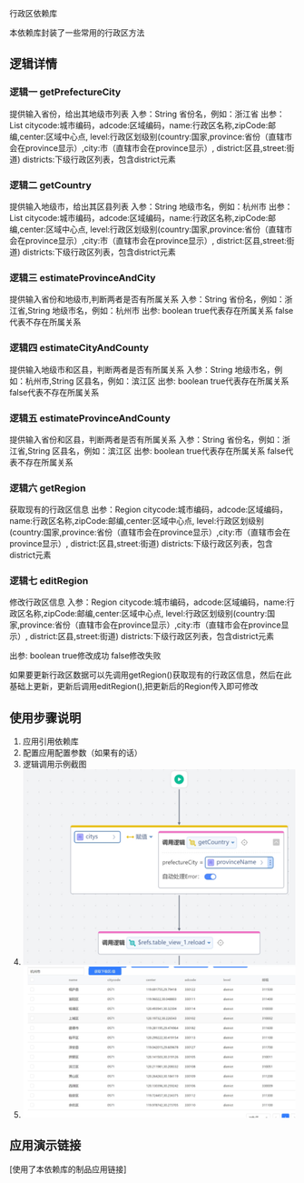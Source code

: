 行政区依赖库

本依赖库封装了一些常用的行政区方法

## 逻辑详情

### 逻辑一 getPrefectureCity
提供输入省份，给出其地级市列表
入参：String 省份名，例如：浙江省
出参：List<Region>
citycode:城市编码，adcode:区域编码，name:行政区名称,zipCode:邮编,center:区域中心点,
level:行政区划级别(country:国家,province:省份（直辖市会在province显示）,city:市（直辖市会在province显示）, district:区县,street:街道)
districts:下级行政区列表，包含district元素
          

### 逻辑二 getCountry
提供输入地级市，给出其区县列表
入参：String 地级市名，例如：杭州市
出参：List<Region>
citycode:城市编码，adcode:区域编码，name:行政区名称,zipCode:邮编,center:区域中心点,
level:行政区划级别(country:国家,province:省份（直辖市会在province显示）,city:市（直辖市会在province显示）, district:区县,street:街道)
districts:下级行政区列表，包含district元素

### 逻辑三 estimateProvinceAndCity
提供输入省份和地级市,判断两者是否有所属关系
入参：String 省份名，例如：浙江省,String 地级市名，例如：杭州市
出参: boolean true代表存在所属关系  false代表不存在所属关系

### 逻辑四 estimateCityAndCounty
提供输入地级市和区县，判断两者是否有所属关系
入参：String 地级市名，例如：杭州市,String 区县名，例如：滨江区
出参: boolean true代表存在所属关系  false代表不存在所属关系

### 逻辑五 estimateProvinceAndCounty
提供输入省份和区县，判断两者是否有所属关系
入参：String 省份名，例如：浙江省,String 区县名，例如：滨江区
出参: boolean true代表存在所属关系  false代表不存在所属关系

### 逻辑六 getRegion
获取现有的行政区信息
出参：Region
citycode:城市编码，adcode:区域编码，name:行政区名称,zipCode:邮编,center:区域中心点,
level:行政区划级别(country:国家,province:省份（直辖市会在province显示）,city:市（直辖市会在province显示）, district:区县,street:街道)
districts:下级行政区列表，包含district元素

### 逻辑七 editRegion
修改行政区信息
入参：Region
citycode:城市编码，adcode:区域编码，name:行政区名称,zipCode:邮编,center:区域中心点,
level:行政区划级别(country:国家,province:省份（直辖市会在province显示）,city:市（直辖市会在province显示）, district:区县,street:街道)
districts:下级行政区列表，包含district元素

出参: boolean true修改成功  false修改失败

如果要更新行政区数据可以先调用getRegion()获取现有的行政区信息，然后在此基础上更新，更新后调用editRegion(),把更新后的Region传入即可修改

## 使用步骤说明

1.  应用引用依赖库
2.  配置应用配置参数（如果有的话）
3.  逻辑调用示例截图
4.  ![img1.png](img1.png)
5.  ![img2.png](img2.png) 

## 应用演示链接

[使用了本依赖库的制品应用链接]
